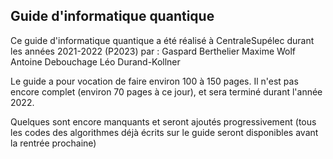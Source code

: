 ## Guide d'informatique quantique

Ce guide d'informatique quantique a été réalisé à CentraleSupélec durant les années 2021-2022 (P2023) par :
Gaspard Berthelier
Maxime Wolf
Antoine Debouchage
Léo Durand-Kollner

Le guide a pour vocation de faire environ 100 à 150 pages.
Il n'est pas encore complet (environ 70 pages à ce jour), et sera terminé durant l'année 2022.

Quelques sont encore manquants et seront ajoutés progressivement (tous les codes des algorithmes déjà écrits sur le guide seront disponibles avant la rentrée prochaine)
